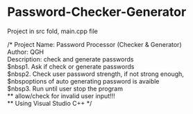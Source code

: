 # Password-Checker-Generator

Project in src fold, main.cpp file

/*	Project Name: Password Processor (Checker & Generator)<br />
	Author: QGH<br />
	Description: check and generate passwords<br />
		$nbsp1. Ask if check or generate passwords<br />
		$nbsp2. Check user password strength, if not strong enough,<br />
		$nbspoptions of auto generating password is avaible<br />
		$nbsp3. Run until user stop the program<br />
    ** allow/check for invalid user input!!!<br />
    ** Using Visual Studio C++
*/

